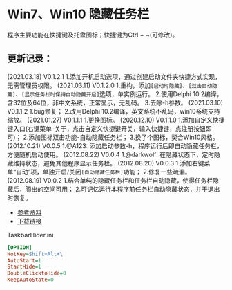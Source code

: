 # Win7、Win10 隐藏任务栏

程序主要功能在快捷键及托盘图标；快捷键为Ctrl + ~(可修改)。

## 更新记录：
(2021.03.18) V0.1.2.1
1.添加开机启动选项，通过创建启动文件夹快捷方式实现，无需管理员权限。
(2021.03.11) V0.1.2.0
1.重构，添加`[启动时隐藏]`、`[双击自动隐藏]`、`[显示任务栏时保持自动隐藏开启]`选项，单实例运行。
2.使用Delphi 10.2编译，含32位及64位，非中文系统，正常显示，无乱码。
3.去除-h参数。
(2021.03.10) V0.1.1.2
1.bug修复；
2.改用Delphi 10.2编译，英文系统不乱码，win10系统支持缩放。
(2021.01.27) V0.1.1.1
1.更换图标。
(2020.12.10) V0.1.1.0
1.添加自定义快捷键入口(右键菜单-关于，点击自定义快捷键开关，输入快捷键，点注册按钮即可)；
2.添加图标双击功能-自动隐藏任务栏；
3.换了个图标，契合Win10风格。
(2012.10.21) V0.0.5
1.@A123: 添加启动参数-h，程序运行后即自动隐藏任务栏，方便随机启动使用。
(2012.08.22) V0.0.4
1.@darkwolf: 在隐藏状态下，定时隐藏维持状态，避免其他程序显示任务栏。
(2012.08.20) V0.0.3
1.添加右键菜单“自动”项，单独开启/关闭`[自动隐藏任务栏]`功能；
2.修复一些疏漏。
(2012.08.19) V0.0.2
1.结合单纯的隐藏任务栏和任务栏自动隐藏，使得任务栏隐藏后，腾出的空间可用；
2.可记忆运行本程序前任务栏自动隐藏状态，并于退出时恢复。


- [参考资料](https://zyhh.me/delphi/taskbarhider.html)
- [下载链接](https://zyhh.me/download/TaskBarHider.zip)

TaskbarHider.ini
```ini
[OPTION]
HotKey=Shift+Alt+\
AutoStart=1
StartHide=1
DoubleClicktoHide=0
KeepAutoState=0

```